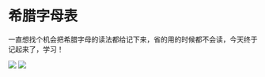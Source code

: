 # 希腊字母表

一直想找个机会把希腊字母的读法都给记下来，省的用的时候都不会读，今天终于记起来了，学习！


![](https://ws1.sinaimg.cn/large/006tNbRwgy1fglymdrcpqj30i40vegnb.jpg)
![](https://ws1.sinaimg.cn/large/006tNbRwgy1fglymuwom9j30hr0tkmyd.jpg)
